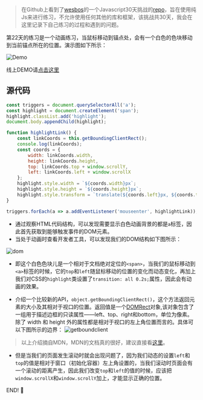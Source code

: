 > 在Github上看到了[wesbos](https://twitter.com/wesbos)的一个Javascript30天挑战的[repo](https://github.com/wesbos/JavaScript30)，旨在使用纯Js来进行练习，不允许使用任何其他的库和框架，该挑战共30天，我会在这里记录下自己练习的过程和遇到的问题。


第22天的练习是一个动画练习，当鼠标移动到锚点处，会有一个白色的色块移动到当前锚点所在的位置。演示图如下所示：

![Demo](/images/0714-demo.gif)

线上DEMO请[点击这里](http://htmlpreview.github.io/?https://github.com/winar-jin/JavaScript30-Challenge/blob/master/22%20-%20Follow%20Along%20Link%20Highlighter/index.html)

## 源代码
```Javascript
const triggers = document.querySelectorAll('a');
const highlight = document.createElement('span');
highlight.classList.add('highlight');
document.body.appendChild(highlight);

function highlightLink() {
    const linkCoords = this.getBoundingClientRect();
    console.log(linkCoords);
    const coords = {
        width: linkCoords.width,
        height: linkCoords.height,
        top: linkCoords.top + window.scrollY,
        left: linkCoords.left + window.scrollX
    };
    highlight.style.width = `${coords.width}px`;
    highlight.style.height = `${coords.height}px`;
    highlight.style.transform = `translate(${coords.left}px, ${coords.top}px)`;
}

triggers.forEach(a => a.addEventListener('mouseenter', highlightLink));
```
* 通过观察HTML代码结构，可以发现需要显示白色动画背景的都是`a`标签，因此首先获取到能够触发事件的DOM元素。
* 当处于动画时查看开发者工具，可以发现我们的DOM结构如下图所示：

![dom](/images/0714-html.png)

* 即这个白色色块儿是一个相对于文档绝对定位的`<span>`，当我们的鼠标移动到`<a>`标签的时候，它的`top`和`left`随鼠标移动的位置的变化而动态变化，再加上我们对CSS的`highlight`类设置了`transition: all 0.2s;`属性，因此会有动画的效果。

* 介绍一个比较新的API，`object.getBoundingClientRect()`，这个方法返回元素的大小及其相对于视口的位置。返回值是一个[DOMRect](https://developer.mozilla.org/zh-CN/docs/Mozilla/Tech/XPCOM/Reference/Interface/nsIDOMClientRect)对象,该对象包含了一组用于描述边框的只读属性——left、top、right和bottom，单位为像素。除了 width 和 height 外的属性都是相对于视口的左上角位置而言的。具体可以下图所示的边界：
![getboundclient](/images/0714-getboundclient.png)
> 以上介绍摘自MDN，MDN的文档真的很好，建议直接看[这里](https://developer.mozilla.org/zh-CN/docs/Web/API/Element/getBoundingClientRect)。

* 但是当我们的页面发生滚动时就会出现问题了，因为我们动态的设置`left`和`top`的值是相对于窗口（初始化容器）左上角设置的，当我们滚动时页面会有一个滚动的距离产生，因此我们改变`top`和`left`的值的时候，应该把`window.scrollX`和`window.scrollY`加上，才能显示正确的位置。

END! 💯